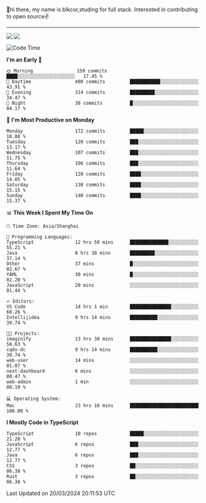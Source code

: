 👋hi there, my name is blkcor,studing for full stack.
Interested in contributing to open source✌️

<hr/>

![](https://github-readme-stats.vercel.app/api?username=blkcor)
<a href="https://github.com/blkcor/github-readme-stats">
    <img align="left" src="https://github-readme-stats.vercel.app/api/top-langs/?username=blkcor&hide=jupyter%20notebook,shaderlab,tex,c%23&langs_count=9" />
</a>


<!--START_SECTION:waka-->
![Code Time](http://img.shields.io/badge/Code%20Time-990%20hrs%209%20mins-blue)

**I'm an Early 🐤** 

```text
🌞 Morning                159 commits         ████░░░░░░░░░░░░░░░░░░░░░   17.45 % 
🌆 Daytime                400 commits         ███████████░░░░░░░░░░░░░░   43.91 % 
🌃 Evening                314 commits         █████████░░░░░░░░░░░░░░░░   34.47 % 
🌙 Night                  38 commits          █░░░░░░░░░░░░░░░░░░░░░░░░   04.17 % 
```
📅 **I'm Most Productive on Monday** 

```text
Monday                   172 commits         █████░░░░░░░░░░░░░░░░░░░░   18.88 % 
Tuesday                  120 commits         ███░░░░░░░░░░░░░░░░░░░░░░   13.17 % 
Wednesday                107 commits         ███░░░░░░░░░░░░░░░░░░░░░░   11.75 % 
Thursday                 106 commits         ███░░░░░░░░░░░░░░░░░░░░░░   11.64 % 
Friday                   128 commits         ████░░░░░░░░░░░░░░░░░░░░░   14.05 % 
Saturday                 138 commits         ████░░░░░░░░░░░░░░░░░░░░░   15.15 % 
Sunday                   140 commits         ████░░░░░░░░░░░░░░░░░░░░░   15.37 % 
```


📊 **This Week I Spent My Time On** 

```text
🕑︎ Time Zone: Asia/Shanghai

💬 Programming Languages: 
TypeScript               12 hrs 50 mins      ██████████████░░░░░░░░░░░   55.21 % 
Java                     8 hrs 38 mins       █████████░░░░░░░░░░░░░░░░   37.14 % 
Other                    37 mins             █░░░░░░░░░░░░░░░░░░░░░░░░   02.67 % 
YAML                     30 mins             █░░░░░░░░░░░░░░░░░░░░░░░░   02.20 % 
JavaScript               20 mins             ░░░░░░░░░░░░░░░░░░░░░░░░░   01.44 % 

🔥 Editors: 
VS Code                  14 hrs 1 min        ███████████████░░░░░░░░░░   60.26 % 
Intellijidea             9 hrs 14 mins       ██████████░░░░░░░░░░░░░░░   39.74 % 

🐱‍💻 Projects: 
imaginify                13 hrs 38 mins      ███████████████░░░░░░░░░░   58.63 % 
cqdx-dc                  9 hrs 14 mins       ██████████░░░░░░░░░░░░░░░   39.74 % 
web-user                 14 mins             ░░░░░░░░░░░░░░░░░░░░░░░░░   01.07 % 
next-dashboard           6 mins              ░░░░░░░░░░░░░░░░░░░░░░░░░   00.47 % 
web-admin                1 min               ░░░░░░░░░░░░░░░░░░░░░░░░░   00.10 % 

💻 Operating System: 
Mac                      23 hrs 16 mins      █████████████████████████   100.00 % 
```

**I Mostly Code in TypeScript** 

```text
TypeScript               10 repos            █████░░░░░░░░░░░░░░░░░░░░   21.28 % 
JavaScript               6 repos             ███░░░░░░░░░░░░░░░░░░░░░░   12.77 % 
Java                     6 repos             ███░░░░░░░░░░░░░░░░░░░░░░   12.77 % 
CSS                      3 repos             ██░░░░░░░░░░░░░░░░░░░░░░░   06.38 % 
Rust                     3 repos             ██░░░░░░░░░░░░░░░░░░░░░░░   06.38 % 
```




 Last Updated on 20/03/2024 20:11:53 UTC
<!--END_SECTION:waka-->


